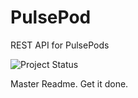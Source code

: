 PulsePod
======

REST API for PulsePods

![Project Status](https://www.codeship.io/projects/2bd72960-b483-0131-2b1e-2e00be40f788/status)

Master Readme. Get it done.
